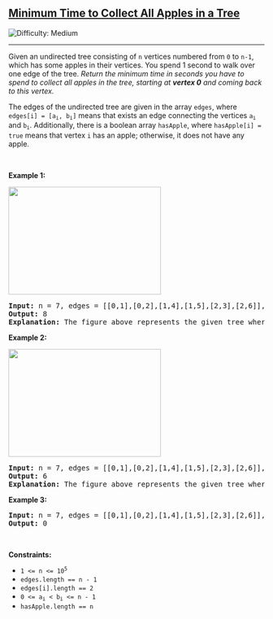 <h2><a href="https://leetcode.com/problems/minimum-time-to-collect-all-apples-in-a-tree">Minimum Time to Collect All Apples in a Tree</a></h2> <img src='https://img.shields.io/badge/Difficulty-Medium-orange' alt='Difficulty: Medium' /><hr><p>Given an undirected tree consisting of <code>n</code> vertices numbered from <code>0</code> to <code>n-1</code>, which has some apples in their vertices. You spend 1 second to walk over one edge of the tree. <em>Return the minimum time in seconds you have to spend to collect all apples in the tree, starting at <strong>vertex 0</strong> and coming back to this vertex.</em></p>

<p>The edges of the undirected tree are given in the array <code>edges</code>, where <code>edges[i] = [a<sub>i</sub>, b<sub>i</sub>]</code> means that exists an edge connecting the vertices <code>a<sub>i</sub></code> and <code>b<sub>i</sub></code>. Additionally, there is a boolean array <code>hasApple</code>, where <code>hasApple[i] = true</code> means that vertex <code>i</code> has an apple; otherwise, it does not have any apple.</p>

<p>&nbsp;</p>
<p><strong class="example">Example 1:</strong></p>
<img alt="" src="https://assets.leetcode.com/uploads/2020/04/23/min_time_collect_apple_1.png" style="width: 300px; height: 212px;" />
<pre>
<strong>Input:</strong> n = 7, edges = [[0,1],[0,2],[1,4],[1,5],[2,3],[2,6]], hasApple = [false,false,true,false,true,true,false]
<strong>Output:</strong> 8 
<strong>Explanation:</strong> The figure above represents the given tree where red vertices have an apple. One optimal path to collect all apples is shown by the green arrows.  
</pre>

<p><strong class="example">Example 2:</strong></p>
<img alt="" src="https://assets.leetcode.com/uploads/2020/04/23/min_time_collect_apple_2.png" style="width: 300px; height: 212px;" />
<pre>
<strong>Input:</strong> n = 7, edges = [[0,1],[0,2],[1,4],[1,5],[2,3],[2,6]], hasApple = [false,false,true,false,false,true,false]
<strong>Output:</strong> 6
<strong>Explanation:</strong> The figure above represents the given tree where red vertices have an apple. One optimal path to collect all apples is shown by the green arrows.  
</pre>

<p><strong class="example">Example 3:</strong></p>

<pre>
<strong>Input:</strong> n = 7, edges = [[0,1],[0,2],[1,4],[1,5],[2,3],[2,6]], hasApple = [false,false,false,false,false,false,false]
<strong>Output:</strong> 0
</pre>

<p>&nbsp;</p>
<p><strong>Constraints:</strong></p>

<ul>
	<li><code>1 &lt;= n &lt;= 10<sup>5</sup></code></li>
	<li><code>edges.length == n - 1</code></li>
	<li><code>edges[i].length == 2</code></li>
	<li><code>0 &lt;= a<sub>i</sub> &lt; b<sub>i</sub> &lt;= n - 1</code></li>
	<li><code>hasApple.length == n</code></li>
</ul>
